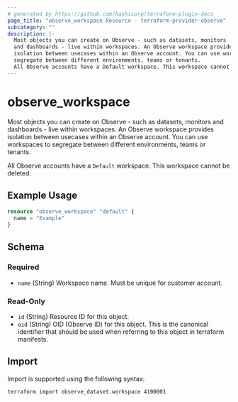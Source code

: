 ```yaml
---
# generated by https://github.com/hashicorp/terraform-plugin-docs
page_title: "observe_workspace Resource - terraform-provider-observe"
subcategory: ""
description: |-
  Most objects you can create on Observe - such as datasets, monitors
  and dashboards - live within workspaces. An Observe workspace provides
  isolation between usecases within an Observe account. You can use workspaces to
  segregate between different environments, teams or tenants.
  All Observe accounts have a Default workspace. This workspace cannot be deleted.
---
```

# observe_workspace

Most objects you can create on Observe - such as datasets, monitors
and dashboards - live within workspaces. An Observe workspace provides
isolation between usecases within an Observe account. You can use workspaces to
segregate between different environments, teams or tenants. 

All Observe accounts have a `Default` workspace. This workspace cannot be deleted.
## Example Usage
```terraform
resource "observe_workspace" "default" {
  name = "Example"
}
```
<!-- schema generated by tfplugindocs -->
## Schema

### Required

- `name` (String) Workspace name. Must be unique for customer account.

### Read-Only

- `id` (String) Resource ID for this object.
- `oid` (String) OID (Observe ID) for this object. This is the canonical identifier that
should be used when referring to this object in terraform manifests.
## Import
Import is supported using the following syntax:
```shell
terraform import observe_dataset.workspace 4100001
```
